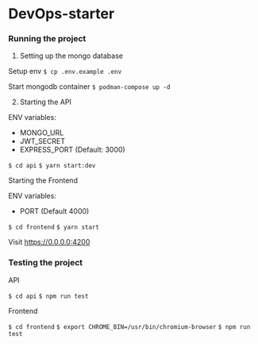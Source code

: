 # DevOps-starter

### Running the project

1. Setting up the mongo database

Setup env
`$ cp .env.example .env`

Start mongodb container
`$ podman-compose up -d`

2. Starting the API

ENV variables:

- MONGO_URL
- JWT_SECRET
- EXPRESS_PORT (Default: 3000)

`$ cd api`
`$ yarn start:dev`

Starting the Frontend

ENV variables:

- PORT (Default 4000)

`$ cd frontend`
`$ yarn start`

Visit https://0.0.0.0:4200

### Testing the project

API

`$ cd api`
`$ npm run test`

Frontend

`$ cd frontend`
`$ export CHROME_BIN=/usr/bin/chromium-browser`
`$ npm run test`